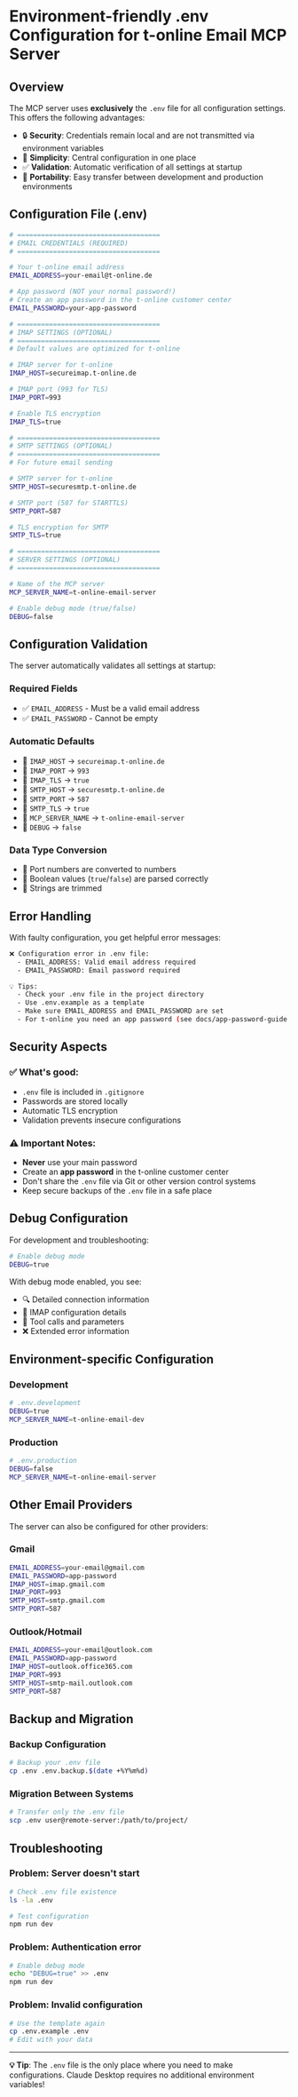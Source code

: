 # Environment-friendly .env Configuration for t-online Email MCP Server

## Overview

The MCP server uses **exclusively** the `.env` file for all configuration settings. This offers the following advantages:

- 🔒 **Security**: Credentials remain local and are not transmitted via environment variables
- 🎯 **Simplicity**: Central configuration in one place
- ✅ **Validation**: Automatic verification of all settings at startup
- 🚀 **Portability**: Easy transfer between development and production environments

## Configuration File (.env)

```bash
# ====================================
# EMAIL CREDENTIALS (REQUIRED)
# ====================================

# Your t-online email address
EMAIL_ADDRESS=your-email@t-online.de

# App password (NOT your normal password!)
# Create an app password in the t-online customer center
EMAIL_PASSWORD=your-app-password

# ====================================
# IMAP SETTINGS (OPTIONAL)
# ====================================
# Default values are optimized for t-online

# IMAP server for t-online
IMAP_HOST=secureimap.t-online.de

# IMAP port (993 for TLS)
IMAP_PORT=993

# Enable TLS encryption
IMAP_TLS=true

# ====================================
# SMTP SETTINGS (OPTIONAL)
# ====================================
# For future email sending

# SMTP server for t-online
SMTP_HOST=securesmtp.t-online.de

# SMTP port (587 for STARTTLS)
SMTP_PORT=587

# TLS encryption for SMTP
SMTP_TLS=true

# ====================================
# SERVER SETTINGS (OPTIONAL)
# ====================================

# Name of the MCP server
MCP_SERVER_NAME=t-online-email-server

# Enable debug mode (true/false)
DEBUG=false
```

## Configuration Validation

The server automatically validates all settings at startup:

### Required Fields
- ✅ `EMAIL_ADDRESS` - Must be a valid email address
- ✅ `EMAIL_PASSWORD` - Cannot be empty

### Automatic Defaults
- 🔧 `IMAP_HOST` → `secureimap.t-online.de`
- 🔧 `IMAP_PORT` → `993`
- 🔧 `IMAP_TLS` → `true`
- 🔧 `SMTP_HOST` → `securesmtp.t-online.de`
- 🔧 `SMTP_PORT` → `587`
- 🔧 `SMTP_TLS` → `true`
- 🔧 `MCP_SERVER_NAME` → `t-online-email-server`
- 🔧 `DEBUG` → `false`

### Data Type Conversion
- 🔄 Port numbers are converted to numbers
- 🔄 Boolean values (`true`/`false`) are parsed correctly
- 🔄 Strings are trimmed

## Error Handling

With faulty configuration, you get helpful error messages:

```bash
❌ Configuration error in .env file:
  - EMAIL_ADDRESS: Valid email address required
  - EMAIL_PASSWORD: Email password required

💡 Tips:
  - Check your .env file in the project directory
  - Use .env.example as a template
  - Make sure EMAIL_ADDRESS and EMAIL_PASSWORD are set
  - For t-online you need an app password (see docs/app-password-guide.md)
```

## Security Aspects

### ✅ What's good:
- `.env` file is included in `.gitignore`
- Passwords are stored locally
- Automatic TLS encryption
- Validation prevents insecure configurations

### ⚠️ Important Notes:
- **Never** use your main password
- Create an **app password** in the t-online customer center
- Don't share the `.env` file via Git or other version control systems
- Keep secure backups of the `.env` file in a safe place

## Debug Configuration

For development and troubleshooting:

```bash
# Enable debug mode
DEBUG=true
```

With debug mode enabled, you see:
- 🔍 Detailed connection information
- 📡 IMAP configuration details
- 🔄 Tool calls and parameters
- ❌ Extended error information

## Environment-specific Configuration

### Development
```bash
# .env.development
DEBUG=true
MCP_SERVER_NAME=t-online-email-dev
```

### Production
```bash
# .env.production
DEBUG=false
MCP_SERVER_NAME=t-online-email-server
```

## Other Email Providers

The server can also be configured for other providers:

### Gmail
```bash
EMAIL_ADDRESS=your-email@gmail.com
EMAIL_PASSWORD=app-password
IMAP_HOST=imap.gmail.com
IMAP_PORT=993
SMTP_HOST=smtp.gmail.com
SMTP_PORT=587
```

### Outlook/Hotmail
```bash
EMAIL_ADDRESS=your-email@outlook.com
EMAIL_PASSWORD=app-password
IMAP_HOST=outlook.office365.com
IMAP_PORT=993
SMTP_HOST=smtp-mail.outlook.com
SMTP_PORT=587
```

## Backup and Migration

### Backup Configuration
```bash
# Backup your .env file
cp .env .env.backup.$(date +%Y%m%d)
```

### Migration Between Systems
```bash
# Transfer only the .env file
scp .env user@remote-server:/path/to/project/
```

## Troubleshooting

### Problem: Server doesn't start
```bash
# Check .env file existence
ls -la .env

# Test configuration
npm run dev
```

### Problem: Authentication error
```bash
# Enable debug mode
echo "DEBUG=true" >> .env
npm run dev
```

### Problem: Invalid configuration
```bash
# Use the template again
cp .env.example .env
# Edit with your data
```

---

**💡 Tip**: The `.env` file is the only place where you need to make configurations. Claude Desktop requires no additional environment variables!